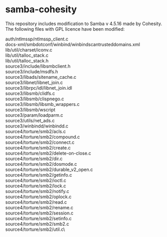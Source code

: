 # samba-cohesity
This repository includes modification to Samba v 4.5.16 made by Cohesity.
The following files with GPL licence have been modified:

auth/ntlmssp/ntlmssp_client.c\
docs-xml/smbdotconf/winbind/winbindscantrusteddomains.xml\
lib/util/charset/iconv.c\
lib/util/talloc_stack.c\
lib/util/talloc_stack.h\
source3/include/libsmbclient.h\
source3/include/msdfs.h\
source3/libads/sitename_cache.c\
source3/libnet/libnet_join.c\
source3/librpc/idl/libnet_join.idl\
source3/libsmb/clidfs.c\
source3/libsmb/clispnego.c\
source3/libsmb/libsmb_wrappers.c\
source3/libsmb/wscript\
source3/param/loadparm.c\
source3/utils/net_ads.c\
source3/winbindd/winbindd.c\
source4/torture/smb2/acls.c\
source4/torture/smb2/compound.c\
source4/torture/smb2/connect.c\
source4/torture/smb2/create.c\
source4/torture/smb2/delete-on-close.c\
source4/torture/smb2/dir.c\
source4/torture/smb2/dosmode.c\
source4/torture/smb2/durable_v2_open.c\
source4/torture/smb2/getinfo.c\
source4/torture/smb2/ioctl.c\
source4/torture/smb2/lock.c\
source4/torture/smb2/notify.c\
source4/torture/smb2/oplock.c\
source4/torture/smb2/read.c\
source4/torture/smb2/rename.c\
source4/torture/smb2/session.c\
source4/torture/smb2/setinfo.c\
source4/torture/smb2/smb2.c\
source4/torture/smb2/util.c\
